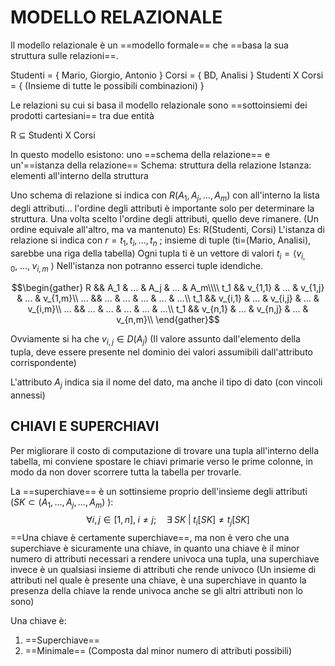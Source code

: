 # MODELLO RELAZIONALE

Il modello relazionale è un ==modello formale== che ==basa la sua struttura sulle relazioni==.

Studenti = { Mario, Giorgio, Antonio }
Corsi = { BD, Analisi }
Studenti X Corsi = { (Insieme di tutte le possibili combinazioni) }

Le relazioni su cui si basa il modello relazionale sono ==sottoinsiemi dei prodotti cartesiani== tra due entità

R $\subseteq$ Studenti X Corsi

In questo modello esistono: uno ==schema della relazione== e un'==istanza della relazione==
Schema: struttura della relazione
Istanza: elementi all'interno della struttura

Uno schema di relazione si indica con $R(A_1, A_j, ..., A_m)$ con all'interno la lista degli attributi... l'ordine degli attributi è importante solo per determinare la struttura. Una volta scelto l'ordine degli attributi, quello deve rimanere. (Un ordine equivale all'altro, ma va mantenuto)
Es: R(Studenti, Corsi)
L'istanza di relazione si indica con $r={ t_1,t_i,...,t_n }$ ; insieme di tuple (ti=(Mario, Analisi), sarebbe una riga della tabella)
Ogni tupla ti è un vettore di valori $t_i=\langle v_{i,0},\;...,\;v_{i,m}\;\rangle$
Nell'istanza non potranno esserci tuple idendiche.

$$\begin{gather}
R && A_1 & ... & A_j & ... & A_m\\\\
t_1 && v_{1,1} & ... & v_{1,j} & ... & v_{1,m}\\
... && ... & ... & ... & ... & ...\\
t_1 && v_{i,1} & ... & v_{i,j} & ... & v_{i,m}\\
... && ... & ... & ... & ... & ...\\
t_1 && v_{n,1} & ... & v_{n,j} & ... & v_{n,m}\\
\end{gather}$$

Ovviamente si ha che $v_{i,j}\in D(A_j)$ (Il valore assunto dall'elemento della tupla, deve essere presente nel dominio dei valori assumibili dall'attributo corrispondente)

L'attributo $A_j$ indica sia il nome del dato, ma anche il tipo di dato (con vincoli annessi)

## CHIAVI E SUPERCHIAVI 

Per migliorare il costo di computazione di trovare una tupla all'interno della tabella, mi conviene spostare le chiavi primarie verso le prime colonne, in modo da non dover scorrere tutta la tabella per trovarle.

La ==superchiave== è un sottinsieme proprio dell'insieme degli attributi ($SK\subset (A_1,...,A_j,...,A_m)$ ):
$$\forall i,j\in[1,n],\;i\neq j;\quad\exists\;SK\;|\;t_i[SK]\neq t_j[SK]$$
==Una chiave è certamente superchiave==, ma non è vero che una superchiave è sicuramente una chiave, in quanto una chiave è il minor numero di attributi necessari a rendere univoca una tupla, una superchiave invece è un qualsiasi insieme di attributi che rende univoco
(Un insieme di attributi nel quale è presente una chiave, è una superchiave in quanto la presenza della chiave la rende univoca anche se gli altri attributi non lo sono)

Una chiave è:
1) ==Superchiave==
2) ==Minimale== (Composta dal minor numero di attributi possibili)
